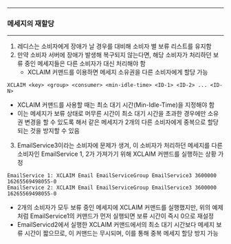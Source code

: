 -----
### 메세지의 재할당
-----
1. 레디스는 소비자에게 장애가 날 경우를 대비해 소비자 별 보류 리스트를 유지함
2. 만약 소비자 서버에 장애가 발생해 복구되지 않는다면, 해당 소비자가 처리하던 보류 중인 메세지들은 다른 소비자가 대신 처리해야 함
   - XCLAIM 커맨드를 이용하면 메세지 소유권을 다른 소비자에게 할당 가능
```redis
XCLAIM <key> <group> <consumer> <min-idle-time> <ID-1> <ID-2> ... <ID-N>
```
   - XCLAIM 커맨드를 사용할 때는 최소 대기 시간(Min-Idle-Time)을 지정해야 함
   - 이는 메세지가 보류 상태로 머무른 시간이 최소 대기 시간을 초과한 경우에만 소유권 변경을 할 수 있도록 해서 같은 메세지가 2개의 다른 소비자에게 중복으로 할당되는 것을 방지할 수 있음

3. EmailService3이라는 소비자에 문제가 생겨, 이 소비자가 처리하던 메세지를 다른 소비자인 EmailService 1, 2가 가져가기 위해 XCLAIM 커맨드를 실행하는 상황 가정
```redis
EmailService 1: XCLAIM Email EmailServiceGroup EmailService3 3600000
16265569498055-0
EmailService 2: XCLAIM Email EmailServiceGroup EmailService3 3600000
16265569498055-0
```
  - 2개의 소비자가 모두 보류 중인 메세지에 XCLAIM 커맨드를 실행했지만, 위의 예제처럼 EmailService1의 커맨드가 먼저 실행되면 보류 시간이 즉시 0으로 재설정
  - EmailServicd2에서 실행한 XCLAIM 커맨드에서의 최소 대기 시간보다 메세지 보류 시간이 짧으므로, 이 커맨드는 무시되며, 이를 통해 중복 메세지 할당 방지 가능
